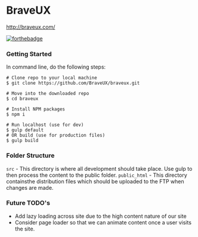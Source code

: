 # BraveUX
http://braveux.com/

[![forthebadge](http://forthebadge.com/images/badges/built-with-love.svg)](http://forthebadge.com)

### Getting Started
In command line, do the following steps:
```command
# Clone repo to your local machine
$ git clone https://github.com/BraveUX/braveux.git
```
```command
# Move into the downloaded repo
$ cd braveux
```
```command
# Install NPM packages
$ npm i
```
```command
# Run localhost (use for dev)
$ gulp default
# OR build (use for production files)
$ gulp build
```

### Folder Structure
`src` - This directory is where all development should take place. Use gulp to then process the content to the public folder.
`public_html` - This directory containsthe distribution files which should be uploaded to the FTP when changes are made.

### Future TODO's
* Add lazy loading across site due to the high content nature of our site
* Consider page loader so that we can animate content once a user visits the site.
